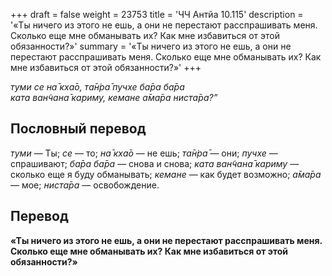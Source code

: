 +++
draft = false
weight = 23753
title = 'ЧЧ Антйа 10.115'
description = '«Ты ничего из этого не ешь, а они не перестают расспрашивать меня. Сколько еще мне обманывать их? Как мне избавиться от этой обязанности?»'
summary = '«Ты ничего из этого не ешь, а они не перестают расспрашивать меня. Сколько еще мне обманывать их? Как мне избавиться от этой обязанности?»'
+++

_туми се на̄ кха̄о, та̄н̇ра̄ пучхе ба̄ра ба̄ра  
ката ван̃чана̄ кариму, кемане а̄ма̄ра ниста̄ра?”_

## Пословный перевод

_туми_ — Ты; _се_ — то; _на̄_ _кха̄о_ — не ешь; _та̄н̇ра̄_ — они; _пучхе_ — спрашивают; _ба̄ра_ _ба̄ра_ — снова и снова; _ката_ _ван̃чана̄_ _кариму_ — сколько еще я буду обманывать; _кемане_ — как будет возможно; _а̄ма̄ра_ — мое; _ниста̄ра_ — освобождение.

## Перевод

**«Ты ничего из этого не ешь, а они не перестают расспрашивать меня. Сколько еще мне обманывать их? Как мне избавиться от этой обязанности?»**
